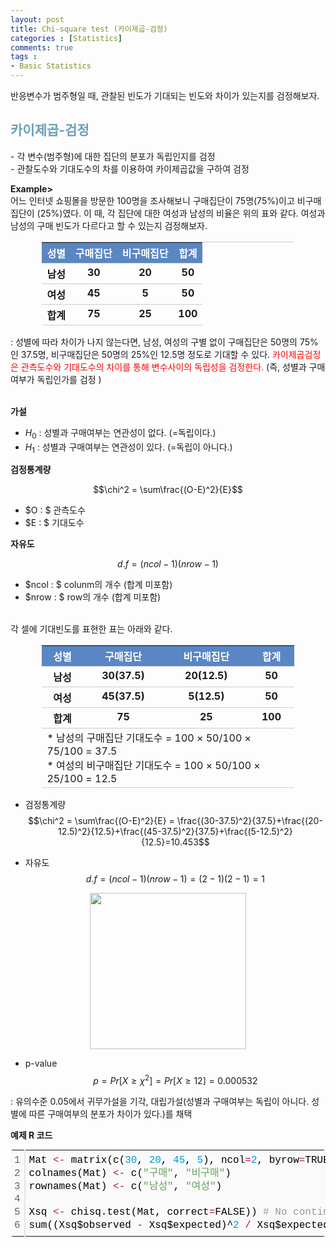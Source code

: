 ```yaml
---
layout: post
title: Chi-square test (카이제곱-검정)
categories : [Statistics]
comments: true
tags : 
- Basic Statistics
---
```


<div class="message">
  반응변수가 범주형일 때, 관찰된 빈도가 기대되는 빈도와 차이가 있는지를 검정해보자.
</div>

## <span style='color:#6a9fb5'> 카이제곱-검정 </span>
\- 각 변수(범주형)에 대한 집단의 분포가 독립인지를 검정 <br/>
\- 관찰도수와 기대도수의 차를 이용하여 카이제곱값을 구하여 검정 <br/>

<div class="message">
  <strong> Example> </strong> <br/>
  어느 인터넷 쇼핑몰을 방문한 100명을 조사해보니 구매집단이 75명(75%)이고 비구매집단이 (25%)였다. 이 때, 각 집단에 대한 여성과 남성의 비율은 위의 표와 같다. 여성과 남성의 구매 빈도가 다르다고 할 수 있는지 검정해보자. 
</div>

<style>
.table01 {
    border-top: 1.5px solid #ccc;
}
.table01 th {
    vertical-align: top;
    border-bottom: 1.5px solid #ccc;
}
.table01 td {
    vertical-align: top;
    border-bottom: 1.5px solid #ccc;
}
</style>


<table class="table01" style="width:80%; margin-left:auto; margin-right:auto;" >
	<tr bgcolor="#5a86c3" style="color:#FFFFFF">
		<th>성별</th>
		<th>구매집단</th>
		<th>비구매집단</th>
		<th>합계</th>
	</tr>
	<tr>
		<th>남성</th>
		<th>30</th>
		<th>20</th>
		<th>50</th>
	</tr>
	<tr>
		<th>여성</th>
		<th>45</th>
		<th>5</th>
		<th>50</th>
	</tr>
	<tr>
		<th>합계</th>
		<th>75</th>
		<th>25</th>
		<th>100</th>
	</tr>
</table>


\: 성별에 따라 차이가 나지 않는다면, 남성, 여성의 구별 없이 구매집단은 50명의 75%인 37.5명, 비구매집단은 50명의 25%인 12.5명 정도로 기대할 수 있다. <span style="color:red"> 카이제곱검정은 관측도수와 기대도수의 차이를 통해 변수사이의 독립성을 검정한다.</span> (즉, 성별과 구매여부가 독립인가를 검정 ) <br/>
<br/>

<strong> 가설 </strong>
- $H_0$ : 성별과 구매여부는 연관성이 없다. (=독립이다.) <br/>
- $H_1$ : 성별과 구매여부는 연관성이 있다. (=독립이 아니다.) <br/>

<strong> 검정통계량 </strong>

$$\chi^2 = \sum\frac{(O-E)^2}{E}$$

- $O : $ 관측도수 <br/>
- $E : $ 기대도수 <br/>

<strong> 자유도 </strong>

$$d.f = (ncol-1)(nrow-1)$$

- $ncol : $ colunm의 개수 (합계 미포함)
- $nrow : $ row의 개수 (합계 미포함)


<br/>
각 셀에 기대빈도를 표현한 표는 아래와 같다.<br/>

<table class="table01" style="width:80%; margin-left:auto; margin-right:auto;" >
	<tr bgcolor="#5a86c3" style="color:#FFFFFF">
		<th>성별</th>
		<th>구매집단</th>
		<th>비구매집단</th>
		<th>합계</th>
	</tr>
	<tr>
		<th>남성</th>
		<th>30(37.5)</th>
		<th>20(12.5)</th>
		<th>50</th>
	</tr>
	<tr>
		<th>여성</th>
		<th>45(37.5)</th>
		<th>5(12.5)</th>
		<th>50</th>
	</tr>
	<tr>
		<th>합계</th>
		<th>75</th>
		<th>25</th>
		<th>100</th>
	</tr>
	<tfoot>
        <tr>
            <td colspan="4">* 남성의 구매집단 기대도수 = 100 × 50/100 × 75/100 = 37.5 <br/>
            * 여성의 비구매집단 기대도수 = 100 × 50/100 × 25/100 = 12.5</td>
        </tr>
    </tfoot>
</table>

- 검정통계량 <br/>
$$\chi^2 = \sum\frac{(O-E)^2}{E} = \frac{(30-37.5)^2}{37.5}+\frac{(20-12.5)^2}{12.5}+\frac{(45-37.5)^2}{37.5}+\frac{(5-12.5)^2}{12.5}=10.453$$

- 자유도 <br/>
$$d.f = (ncol-1)(nrow-1) = (2-1)(2-1) = 1$$

<p align="center"><img width="250" height="auto" src="https://i.imgur.com/Ayc4Lh1.png"></p>

- p-value  <br/>
$$p = Pr[X \geq \chi^2] = Pr[X \geq 12] = 0.000532 $$

\: 유의수준 0.05에서 귀무가설을 기각, 대립가설(성별과 구매여부는 독립이 아니다. 성별에 따른 구매여부의 분포가 차이가 있다.)를 채택


<strong> 예제 R 코드 </strong>

<div class="colorscripter-code" style="color:#010101; font-family:Consolas, 'Liberation Mono', Menlo, Courier, monospace !important; position:relative !important; overflow:auto"><table class="colorscripter-code-table" style="margin:0; padding:0; border:none; background-color:#fafafa; border-radius:4px;" cellspacing="0" cellpadding="0"><tr><td style="padding:6px; border-right:2px solid #e5e5e5"><div style="margin:0; padding:0; word-break:normal; text-align:right; color:#666; font-family:Consolas, 'Liberation Mono', Menlo, Courier, monospace !important; line-height:130%"><div style="line-height:130%">1</div><div style="line-height:130%">2</div><div style="line-height:130%">3</div><div style="line-height:130%">4</div><div style="line-height:130%">5</div><div style="line-height:130%">6</div></div></td><td style="padding:6px 0"><div style="margin:0; padding:0; color:#010101; font-family:Consolas, 'Liberation Mono', Menlo, Courier, monospace !important; line-height:130%"><div style="padding:0 6px; white-space:pre; line-height:130%">Mat&nbsp;<span style="color:#0086b3"></span><span style="color:#a71d5d">&lt;</span><span style="color:#0086b3"></span><span style="color:#a71d5d">-</span>&nbsp;matrix(c(<span style="color:#0099cc">30</span>,&nbsp;<span style="color:#0099cc">20</span>,&nbsp;<span style="color:#0099cc">45</span>,&nbsp;<span style="color:#0099cc">5</span>),&nbsp;ncol<span style="color:#0086b3"></span><span style="color:#a71d5d">=</span><span style="color:#0099cc">2</span>,&nbsp;byrow<span style="color:#0086b3"></span><span style="color:#a71d5d">=</span>TRUE)</div><div style="padding:0 6px; white-space:pre; line-height:130%">colnames(Mat)&nbsp;<span style="color:#0086b3"></span><span style="color:#a71d5d">&lt;</span><span style="color:#0086b3"></span><span style="color:#a71d5d">-</span>&nbsp;c(<span style="color:#63a35c">"구매"</span>,&nbsp;<span style="color:#63a35c">"비구매"</span>)</div><div style="padding:0 6px; white-space:pre; line-height:130%">rownames(Mat)&nbsp;<span style="color:#0086b3"></span><span style="color:#a71d5d">&lt;</span><span style="color:#0086b3"></span><span style="color:#a71d5d">-</span>&nbsp;c(<span style="color:#63a35c">"남성"</span>,&nbsp;<span style="color:#63a35c">"여성"</span>)</div><div style="padding:0 6px; white-space:pre; line-height:130%">&nbsp;</div><div style="padding:0 6px; white-space:pre; line-height:130%">Xsq&nbsp;<span style="color:#0086b3"></span><span style="color:#a71d5d">&lt;</span><span style="color:#0086b3"></span><span style="color:#a71d5d">-</span>&nbsp;chisq.test(Mat,&nbsp;correct<span style="color:#0086b3"></span><span style="color:#a71d5d">=</span>FALSE))&nbsp;<span style="color:#999999">#&nbsp;No&nbsp;continuity&nbsp;correction</span></div><div style="padding:0 6px; white-space:pre; line-height:130%">sum((Xsq$observed&nbsp;<span style="color:#0086b3"></span><span style="color:#a71d5d">-</span>&nbsp;Xsq$expected)^<span style="color:#0099cc">2</span>&nbsp;<span style="color:#0086b3"></span><span style="color:#a71d5d">/</span>&nbsp;Xsq$expected)&nbsp;&nbsp;<span style="color:#999999">#&nbsp;검정통계량</span></div></div></td><td style="vertical-align:bottom; padding:0 2px 4px 0"><a href="http://colorscripter.com/info#e" target="_blank" style="text-decoration:none; color:white"><span style="font-size:9px; word-break:normal; background-color:#e5e5e5; color:white; border-radius:10px; padding:1px">cs</span></a></td></tr></table></div>